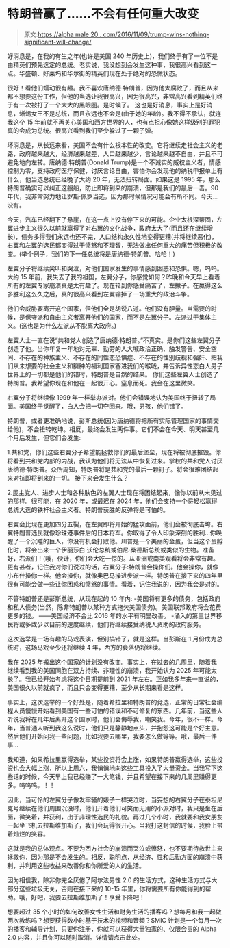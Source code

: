 # 特朗普赢了……不会有任何重大改变

> 原文:[https://alpha male 20 . com/2016/11/09/trump-wins-nothing-significant-will-change/](https://alphamale20.com/2016/11/09/trump-wins-nothing-significant-will-change/)

好消息是，在我的有生之年(也许是美国 240 年历史上)，我们终于有了一位不是由精英们预先选定的总统。老实说，我没想到会发生这种事，我很高兴看到这一点。华盛顿、好莱坞和华尔街的精英们现在处于绝对的恐慌状态。

很好！看他们蠕动很有趣。我不喜欢唐纳德·特朗普，因为他太腐败了，而且从来都不想要这份工作，但他的当选让我很高兴，因为很高兴，非常高兴看到精英们终于有一次被打了一个大大的黑眼圈。是时候了。
这也是好消息，事实上是好消息，蜥蜴女王不是总统，而且永远也不会是(由于她的年龄)。我不得不承认，就连我这个 15 年前就不再关心美国和西方世界的人，也有点担心像她这样级别的罪犯真的会成为总统。很高兴看到我们至少躲过了一颗子弹。

坏消息是，从长远来看，美国不会有什么根本性的改变。它将继续走社会主义的老路，政府越来越大，经济越来越差，人口越来越少，言论越来越不自由，并且不可避免地向左转。唐纳德·特朗普(Donald Trump)是一个不诚实的威权主义者，情感控制为零，支持政府医疗保健，讨厌言论自由，害怕你会发现他的纳税申报单上有什么，他当选总统已经晚了大约 20 年，无法扭转局面。如果这是 1995 年，那么特朗普确实可以纠正这艘船，防止即将到来的崩溃，但那是我们的最后一击。90 年代，我非常努力地让罗斯·佩罗当选，因为那时候情况可能会有所不同。今天...没有。

今天，汽车已经翻下了悬崖，在这一点上没有停下来的可能。企业太根深蒂固，左翼进步主义很久以前就赢得了对右翼的文化战争，政府太大了(而且还在继续增长)，债务多得我们永远也还不完，人口结构永久性地变得更糟(并将继续恶化)，右翼和左翼的选民都变得过于愤怒和不理智，无法做出任何重大的痛苦但积极的改变。(举个例子，我们的下一任总统将是唐纳德·特朗普。哈哈！)

左翼分子将继续尖叫和哭泣，对他们国家发生的事情感到困惑和恐惧。嗯，呜呜。大约 15 年前，我失去了我的祖国，左翼分子，你感觉如何？昨晚和今天早上看着所有的左翼专家崩溃真是太有趣了。现在轮到你感受痛苦了，左撇子。在赢得这么多胜利这么久之后，真的很高兴看到左翼输掉了一场重大的政治斗争。

他们会威胁要离开这个国家，但他们全是胡说八道。他们没有胆量。当需要的时候，是保守派和自由主义者离开他们的国家，而不是左翼分子。左派过于集体主义。(这也是为什么左派从不脱离大政府。)

左翼人士一直在说“共和党人创造了唐纳德·特朗普。”不真实。是你们这些左翼分子创造了他。当你年复一年地对无辜、勤劳的人大喊政治正确、触发警告、安全空间、不存在的种族主义、不存在的同性恋恐惧症、不存在的性别歧视和强奸、把我们从未想要的社会主义和臃肿的福利国家塞进我们的喉咙，并告诉异性恋白人男子世界上的一切都是他们的错时，特朗普是自然的结果。
你们这些左翼人士创造了特朗普。我希望你现在和他在一起很开心。窒息而死。我会在这里微笑。

右翼分子将继续像 1999 年一样举办派对。他们会错误地认为美国终于扭转了局面。美国终于觉醒了，白人会把一切夺回来。哦，男孩，他们错了。

特朗普，或者更准确地说，彭斯总统(因为唐纳德将把所有实际管理国家的事情交给他)，不会扭转乾坤。相反，最终会发生两件事。它们不会在今天、明天甚至几个月后发生，但它们会发生:

1.共和党，你们这些右翼分子希望能拯救你们的最后堡垒，现在将被彻底摧毁。你将看到共和党内部的内战，我认为他们将无法从中恢复过来。掌权的共和党人讨厌唐纳德·特朗普。众所周知，特朗普将是共和党的最后一颗钉子。将会很难团结起来对抗即将到来的一切。
接下来会发生什么？

2.民主党人、进步人士和各种肤色的左翼人士现在将团结起来，像你以前从未见过的那样。很可能，在 2020 年，或最迟在 2024 年，他们会支持一个将轻松赢得总统大选的铁杆社会主义者。特朗普获胜的反弹将是可怕的。

右翼会比现在更加四分五裂，在左翼即将开始的猛攻面前，他们会被彻底击垮。右翼特朗普选民就像珍珠港事件后的日本将军。你取得了令人印象深刻的胜利...你唤醒了一个沉睡的巨人，你没有机会打败他。川普是一个美丽的金蛋，但当这个蛋孵化时，将会出来一个伊丽莎白·沃伦总统或伯尼·桑德斯总统或类似的生物。准备好，右派们！(哦，伙计，你们会大吃一惊的。从亚洲或南美观看将会非常有趣。更有甚者，记住我对你们说过的话，右翼分子:特朗普会操你们。他会操你，就像小布什操你一样。他会操你，就像奥巴马操进步派一样。特朗普在接下来的四年里很有可能会做一些让你困惑和愤怒的事情。看着，记住我说的，因为我会是对的。

不管特朗普还是彭斯总统，从现在起的 10 年内:
-美国将有更多的债务，包括政府和私人债务(当然，除非特朗普以某种方式拖欠美国债务)。美国联邦政府将会花费更多的钱。
——美国经济不会比 2016 年的水平有明显改善。
-涌入的第三世界移民将或多或少以目前的速度继续，他们将继续接受纳税人资助的政府服务。

这次选举是一场有趣的马戏表演，但别搞错了，就是这样。当彭斯在 1 月份成为总统时，这场马戏至少还将继续 4 年，西方的衰落仍将继续。

我在 2025 年搬出这个国家的计划没有改变。事实上，在过去的几周里，随着我继续看到我的美国同胞在双方持续、非理性的崩溃，我开始认为 2025 年可能太长了。我已经开始考虑将这个日期提前到 2021 年左右。正如我多年来一直说的，美国很久以前就疯了，而且只会变得更糟，至少从长期来看是这样。

事实上，这次选举的一个好处是，随着希拉里和特朗普的竞选，正常的日常社会编程人员慢慢开始看到美国有一些可怕的错误和不可修复的东西。几年前，当这些人听说我将在几年后离开这个国家时，他们会侮辱我，嘲笑我。今年，很不一样。今年，当普通人听到我这么说时，他们只是静静地点头，并抱怨这可能是个好主意。然后他们开始问我一些问题，比如我要去哪里，我要怎么做等等。哦，最后一件事...

我知道，如果希拉里赢得选举，某些投资将会上涨，如果特朗普赢得选举，这些投资也会大幅上涨，所以上周六，我悄悄地向这些工具投入了大量资金。当我写下这些话的时候，今天早上我已经赚了一大笔钱，并且希望在接下来的几周里赚得更多。呜呜呜。！！

因此，当可怜的左翼分子像发牢骚的婊子一样哭泣时，当妄想的右翼分子在泰坦尼克号继续在他们周围沉没时，他们开着他们可笑而无用的小派对时，我只是坐在后面，微笑着，并获利，出于非理性选民的礼貌。再过几个小时，我就要和我女朋友一起坐飞机去拉斯维加斯了，我们会玩得很开心。当我打这封信的时候，我脸上带着灿烂的笑容。

这就是我的总体观点。不要为西方社会的崩溃而哭泣或愤怒，也不要期待救世主来拯救你，因为那是不会发生的。相反，聪明点，从经济、性和后勤方面的崩溃中获利，并利用这些收益来改善你和你所爱的人的生活。

因为相信我，除非你完全厌倦了阿尔法男性 2.0 的生活方式，这种生活方式与大部分这些垃圾无关，否则在接下来的 10-15 年里，你将需要所有你能得到的帮助。哦，好吧，我要去拉斯维加斯了！享受下降吧！

想要超过 35 个小时的如何改善女性生活和财务生活的播客吗？想每月和我一起做两次教练吗？想要获得数小时基于技术的视频和音频？SMIC 计划是一个每月一次的播客和辅导计划，只要你注册，你就可以获得大量独家的、仅限会员的 Alpha 2.0 内容，并且你可以随时取消。详情请点击此处。